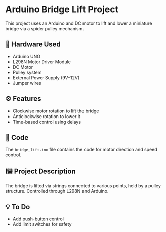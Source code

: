 
# Arduino Bridge Lift Project

This project uses an Arduino and DC motor to lift and lower a miniature bridge via a spider pulley mechanism.

## 🔧 Hardware Used
- Arduino UNO
- L298N Motor Driver Module
- DC Motor
- Pulley system
- External Power Supply (9V–12V)
- Jumper wires

## ⚙️ Features
- Clockwise motor rotation to lift the bridge
- Anticlockwise rotation to lower it
- Time-based control using delays

## 📂 Code
The `bridge_lift.ino` file contains the code for motor direction and speed control.

## 🖼️ Project Description
The bridge is lifted via strings connected to various points, held by a pulley structure. Controlled through L298N and Arduino.

## 💡 To Do
- Add push-button control
- Add limit switches for safety
